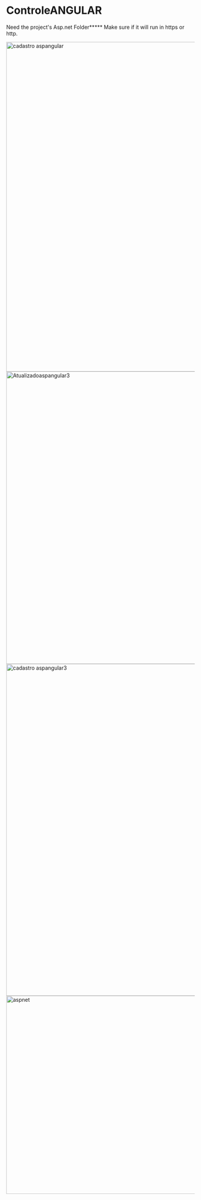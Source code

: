 # ControleANGULAR

Need the project's Asp.net Folder*****
Make sure if it will run in https or http.

<img width="878" alt="cadastro aspangular" src="https://github.com/Mateus-Nakamoto/CompleteUserControl-ANGULAR-folder/assets/145996589/fdd100aa-1ff5-4951-baab-abdb25eef046">
<img width="779" alt="Atualizadoaspangular3" src="https://github.com/Mateus-Nakamoto/CompleteUserControl-ANGULAR-folder/assets/145996589/1175da2f-14c2-42d1-a35d-8cb21c5fefae">
<img width="884" alt="cadastro aspangular3" src="https://github.com/Mateus-Nakamoto/CompleteUserControl-ANGULAR-folder/assets/145996589/365e9427-d6d9-4709-8a32-93c3e8a00a0b">


<img width="528" alt="aspnet" src="https://github.com/Mateus-Nakamoto/CompleteUserControl-Asp-Angular16/assets/145996589/3466d693-811f-4cae-9954-317bc99c4fd1">

